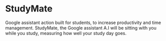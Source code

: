 # StudyMate
Google assistant action built for students, to increase productivity and time management. StudyMate, the Google assistant A.I will be sitting with you while you study, measuring how well your study day goes.
